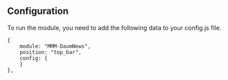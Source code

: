 ## Configuration
To run the module, you need to add the following data to your config.js file.

```
{
    module: "MMM-DaumNews",
    position: "top_bar",
    config: {
    }
}, 
```
